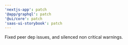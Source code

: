 ```yaml
---
'nextjs-app': patch
'@app/graphql': patch
'@ui/core': patch
'saas-ui-storybook': patch
---
```


Fixed peer dep issues, and silenced non critical warnings.
